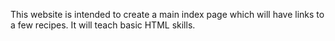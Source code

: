This website is intended to create a main index page which will have links to a few recipes. It will teach basic HTML skills.